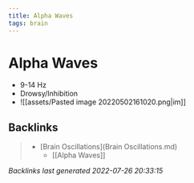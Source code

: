 ```yaml
---
title: Alpha Waves
tags: brain
---
```


# Alpha Waves
- 9-14 Hz
- Drowsy/Inhibition
- ![[assets/Pasted image 20220502161020.png|im]]


































































































## Backlinks

> - [Brain Oscillations](Brain Oscillations.md)
>   - [[Alpha Waves]]

_Backlinks last generated 2022-07-26 20:33:15_
